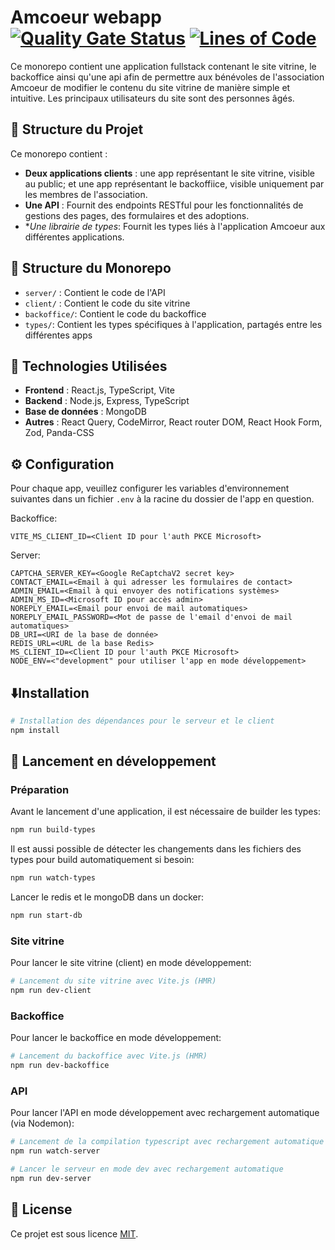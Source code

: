# Amcoeur webapp [![Quality Gate Status](https://sonarcloud.io/api/project_badges/measure?project=QuentinLeFourbe_amcoeur-webapp&metric=alert_status)](https://sonarcloud.io/summary/new_code?id=QuentinLeFourbe_amcoeur-webapp) [![Lines of Code](https://sonarcloud.io/api/project_badges/measure?project=QuentinLeFourbe_amcoeur-webapp&metric=ncloc)](https://sonarcloud.io/summary/new_code?id=QuentinLeFourbe_amcoeur-webapp)

Ce monorepo contient une application fullstack contenant le site vitrine, le backoffice ainsi qu'une api afin de permettre aux bénévoles de l'association Amcoeur de modifier le contenu du site vitrine de manière simple et intuitive. Les principaux utilisateurs du site sont des personnes âgés.

## 📂 Structure du Projet

Ce monorepo contient :

- **Deux applications clients** : une app représentant le site vitrine, visible au public; et une app représentant le backoffiice, visible uniquement par les membres de l'association.
- **Une API** : Fournit des endpoints RESTful pour les fonctionnalités de gestions des pages, des formulaires et des adoptions.
- \*_Une librairie de types_: Fournit les types liés à l'application Amcoeur aux différentes applications.

## 🔧 Structure du Monorepo

- `server/` : Contient le code de l'API
- `client/` : Contient le code du site vitrine
- `backoffice/`: Contient le code du backoffice
- `types/`: Contient les types spécifiques à l'application, partagés entre les différentes apps

## 🚀 Technologies Utilisées

- **Frontend** : React.js, TypeScript, Vite
- **Backend** : Node.js, Express, TypeScript
- **Base de données** : MongoDB
- **Autres** : React Query, CodeMirror, React router DOM, React Hook Form, Zod, Panda-CSS

## ⚙️ Configuration

Pour chaque app, veuillez configurer les variables d'environnement suivantes dans un fichier `.env` à la racine du dossier de l'app en question.

Backoffice:

```plaintext
VITE_MS_CLIENT_ID=<Client ID pour l'auth PKCE Microsoft>
```

Server:

```plaintext
CAPTCHA_SERVER_KEY=<Google ReCaptchaV2 secret key>
CONTACT_EMAIL=<Email à qui adresser les formulaires de contact>
ADMIN_EMAIL=<Email à qui envoyer des notifications systèmes>
ADMIN_MS_ID=<Microsoft ID pour accès admin>
NOREPLY_EMAIL=<Email pour envoi de mail automatiques>
NOREPLY_EMAIL_PASSWORD=<Mot de passe de l'email d'envoi de mail automatiques>
DB_URI=<URI de la base de donnée>
REDIS_URL=<URL de la base Redis>
MS_CLIENT_ID=<Client ID pour l'auth PKCE Microsoft>
NODE_ENV=<"development" pour utiliser l'app en mode développement>
```

## ⬇️Installation

```bash
# Installation des dépendances pour le serveur et le client
npm install
```

## 🚀 Lancement en développement

### Préparation

Avant le lancement d'une application, il est nécessaire de builder les types:

```bash
npm run build-types
```

Il est aussi possible de détecter les changements dans les fichiers des types pour build automatiquement si besoin:

```bash
npm run watch-types
```

Lancer le redis et le mongoDB dans un docker:

```bash
npm run start-db
```

### Site vitrine

Pour lancer le site vitrine (client) en mode développement:

```bash
# Lancement du site vitrine avec Vite.js (HMR)
npm run dev-client
```

### Backoffice

Pour lancer le backoffice en mode développement:

```bash
# Lancement du backoffice avec Vite.js (HMR)
npm run dev-backoffice
```

### API

Pour lancer l'API en mode développement avec rechargement automatique (via Nodemon):

```bash
# Lancement de la compilation typescript avec rechargement automatique
npm run watch-server

# Lancer le serveur en mode dev avec rechargement automatique
npm run dev-server
```

## 📄 License

Ce projet est sous licence [MIT](LICENSE).
